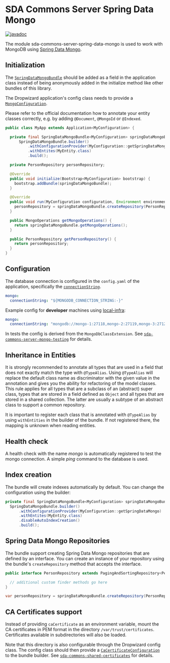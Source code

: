 # SDA Commons Server Spring Data Mongo

[![javadoc](https://javadoc.io/badge2/org.sdase.commons/sda-commons-server-spring-data-mongo/javadoc.svg)](https://javadoc.io/doc/org.sdase.commons/sda-commons-server-spring-data-mongo)

The module sda-commons-server-spring-data-mongo is used to work
with MongoDB using [Spring Data Mongo](https://docs.spring.io/spring-data/mongodb/docs/current/reference/html/).

## Initialization

The [`SpringDataMongoBundle`](https://github.com/SDA-SE/sda-dropwizard-commons/tree/master/sda-commons-server-spring-data-mongo/src/main/java/org/sdase/commons/server/spring/data/mongo/SpringDataMongoBundle.java)
should be added as a field in the application class instead of being anonymously added in the initialize
method like other bundles of this library.

The Dropwizard application's config class needs to provide a
[`MongoConfiguration`](https://github.com/SDA-SE/sda-dropwizard-commons/tree/master/sda-commons-server-spring-data-mongo/src/main/java/org/sdase/commons/server/spring/data/mongo/MongoConfiguration.java).

Please refer to the official documentation how to annotate your entity classes correctly, e.g. by
adding `@Document`, `@MongoId` or `@Indexed`.

```java
public class MyApp extends Application<MyConfiguration> {

  private final SpringDataMongoBundle<MyConfiguration> springDataMongoBundle =
      SpringDataMongoBundle.builder()
          .withConfigurationProvider(MyConfiguration::getSpringDataMongo)
          .withEntites(MyEntity.class)
          .build();

  private PersonRepository personRepository;

  @Override
  public void initialize(Bootstrap<MyConfiguration> bootstrap) {
    bootstrap.addBundle(springDataMongoBundle);
  }

  @Override
  public void run(MyConfiguration configuration, Environment environment) {
    personRepository = springDataMongoBundle.createRepository(PersonRepository.class);
  }

  public MongoOperations getMongoOperations() {
    return springDataMongoBundle.getMongoOperations();
  }

  public PersonRepository getPersonRepository() {
    return personRepository;
  }
}
```

## Configuration

The database connection is configured in the `config.yaml` of the application, specifically the
[`connectionString`](https://www.mongodb.com/docs/manual/reference/connection-string/).

```yaml
mongo:
  connectionString: "${MONGODB_CONNECTION_STRING:-}"
```

Example config for **developer** machines using [local-infra](https://github.com/SDA-SE/local-infra):
```yaml
mongo:
  connectionString: "mongodb://mongo-1:27118,mongo-2:27119,mongo-3:27120/myAppName?replicaSet=sda-replica-set-1"
```

In tests the config is derived from the `MongoDbClassExtension`. See
[`sda-commons-server-mongo-testing`](./server-mongo-testing.md) for details.

## Inheritance in Entities

It is strongly recommended to annotate all types that are used in a field that does not exactly
match the type with `@TypeAlias`.
Using `@TypeAlias` will replace the default class name as discriminator with the given value in the
annotation and gives you the ability for refactoring of the model classes.
This rule applies for all types that are a subclass of an (abstract) super class, types that are
stored in a field defined as `Object` and all types that are stored in a shared collection.
The latter are usually a subtype of an abstract class to support a common repository.

It is important to register each class that is annotated with `@TypeAlias` by using `withEntities`
in the builder of the bundle.
If not registered there, the mapping is unknown when reading entities.

## Health check

A health check with the name _mongo_ is automatically registered to test the mongo connection.
A simple _ping_ command to the database is used.

## Index creation

The bundle will create indexes automatically by default. You can change the configuration using
the builder:

```java
private final SpringDataMongoBundle<MyConfiguration> springDataMongoBundle =
  SpringDataMongoBundle.builder()
      .withConfigurationProvider(MyConfiguration::getSpringDataMongo)
      .withEntites(MyEntity.class)
      .disableAutoIndexCreation()
      .build();
```

## Spring Data Mongo Repositories

The bundle support creating Spring Data Mongo repositories that are defined by an interface. You
can create an instance of your repository using the bundle's `createRepository` method that
accepts the interface.

```java
public interface PersonRepository extends PagingAndSortingRepository<Person, ObjectId> {

  // additional custom finder methods go here
}
```

```java
var personRepository = springDataMongoBundle.createRepository(PersonRepository.class);
```

## CA Certificates support

Instead of providing `caCertificate` as an environment variable, mount the CA certificates in PEM format
in the directory `/var/trust/certificates`. Certificates available in subdirectories will also be loaded.

Note that this directory is also configurable through the Dropwizard config class. The config class should then provide a
[`CaCertificateConfiguration`](https://github.com/SDA-SE/sda-dropwizard-commons/tree/master/sda-commons-shared-certificates/src/main/java/org/sdase/commons/shared/certificates/ca/CaCertificateConfiguration.java)
to the bundle builder. See [`sda-commons-shared-certificates`](./shared-certificates.md) for details.

